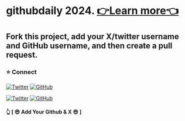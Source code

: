 # githubdaily 2024. [👉Learn more👈](https://githubdaily.salnet.xyz)
## Fork this project, add your X/twitter username and GitHub username, and then create a pull request.

### ⭐️ Connect 

[![Twitter](https://img.shields.io/twitter/follow/salnetx?style=social)](https://twitter.com/salnetx)
[![GitHub](https://img.shields.io/github/followers/salnetx?label=follow&style=social)](https://github.com/salnetx)

[![Twitter](https://img.shields.io/twitter/follow/carolinevk8?style=social)](https://twitter.com/carolinevk8)
[![GitHub](https://img.shields.io/github/followers/carolinevk8?label=follow&style=social)](https://github.com/carolinevk8)




#### 👆 [ 😎 Add Your Github & X 😎 ] 
